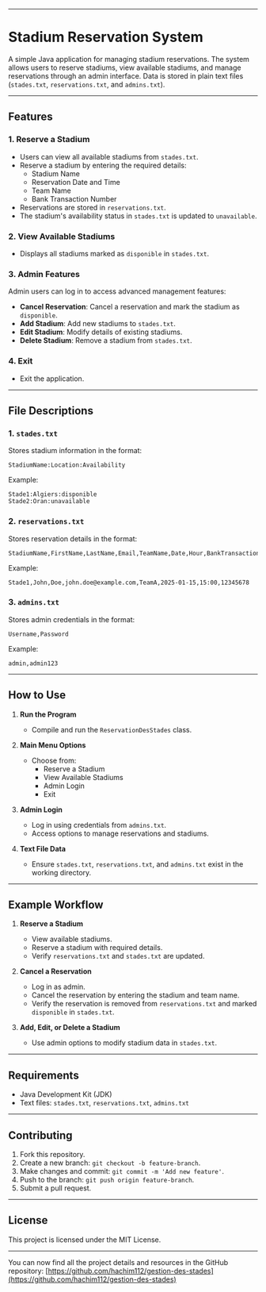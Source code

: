 
---

# Stadium Reservation System

A simple Java application for managing stadium reservations. The system allows users to reserve stadiums, view available stadiums, and manage reservations through an admin interface. Data is stored in plain text files (`stades.txt`, `reservations.txt`, and `admins.txt`).

---

## Features

### 1. **Reserve a Stadium**
- Users can view all available stadiums from `stades.txt`.
- Reserve a stadium by entering the required details:
  - Stadium Name
  - Reservation Date and Time
  - Team Name
  - Bank Transaction Number
- Reservations are stored in `reservations.txt`.
- The stadium's availability status in `stades.txt` is updated to `unavailable`.

### 2. **View Available Stadiums**
- Displays all stadiums marked as `disponible` in `stades.txt`.

### 3. **Admin Features**
Admin users can log in to access advanced management features:
- **Cancel Reservation**: Cancel a reservation and mark the stadium as `disponible`.
- **Add Stadium**: Add new stadiums to `stades.txt`.
- **Edit Stadium**: Modify details of existing stadiums.
- **Delete Stadium**: Remove a stadium from `stades.txt`.

### 4. **Exit**
- Exit the application.

---

## File Descriptions

### 1. `stades.txt`
Stores stadium information in the format:
```
StadiumName:Location:Availability
```
Example:
```
Stade1:Algiers:disponible
Stade2:Oran:unavailable
```

### 2. `reservations.txt`
Stores reservation details in the format:
```
StadiumName,FirstName,LastName,Email,TeamName,Date,Hour,BankTransactionNumber
```
Example:
```
Stade1,John,Doe,john.doe@example.com,TeamA,2025-01-15,15:00,12345678
```

### 3. `admins.txt`
Stores admin credentials in the format:
```
Username,Password
```
Example:
```
admin,admin123
```

---

## How to Use

1. **Run the Program**
   - Compile and run the `ReservationDesStades` class.

2. **Main Menu Options**
   - Choose from:
     - Reserve a Stadium
     - View Available Stadiums
     - Admin Login
     - Exit

3. **Admin Login**
   - Log in using credentials from `admins.txt`.
   - Access options to manage reservations and stadiums.

4. **Text File Data**
   - Ensure `stades.txt`, `reservations.txt`, and `admins.txt` exist in the working directory.

---

## Example Workflow

1. **Reserve a Stadium**
   - View available stadiums.
   - Reserve a stadium with required details.
   - Verify `reservations.txt` and `stades.txt` are updated.

2. **Cancel a Reservation**
   - Log in as admin.
   - Cancel the reservation by entering the stadium and team name.
   - Verify the reservation is removed from `reservations.txt` and marked `disponible` in `stades.txt`.

3. **Add, Edit, or Delete a Stadium**
   - Use admin options to modify stadium data in `stades.txt`.

---

## Requirements

- Java Development Kit (JDK)
- Text files: `stades.txt`, `reservations.txt`, `admins.txt`

---

## Contributing

1. Fork this repository.
2. Create a new branch: `git checkout -b feature-branch`.
3. Make changes and commit: `git commit -m 'Add new feature'`.
4. Push to the branch: `git push origin feature-branch`.
5. Submit a pull request.

---

## License

This project is licensed under the MIT License.

---

You can now find all the project details and resources in the GitHub repository: [https://github.com/hachim112/gestion-des-stades](https://github.com/hachim112/gestion-des-stades)

